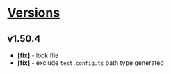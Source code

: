 # [Versions](https://github.com/Tracktor/design-system/releases)

## v1.50.4
- **[fix]** - lock file
- **[fix]** - exclude `test.config.ts` path type generated
